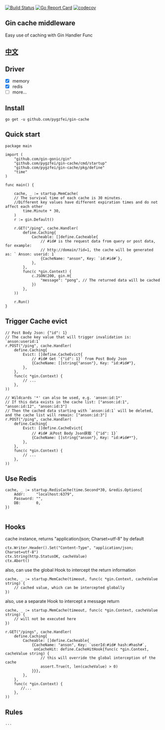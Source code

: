 [![Build Status](https://github.com/pygzfei/gin-cache/actions/workflows/go.yml/badge.svg?branch=main)](https://github.com/pygzfei/gin-cache/actions?query=branch%3Amaster)
[![Go Report Card](https://goreportcard.com/badge/github.com/pygzfei/gin-cache?branch=main)](https://goreportcard.com/report/github.com/pygzfei/gin-cache)
[![codecov](https://codecov.io/gh/pygzfei/gin-cache/branch/main/graph/badge.svg)](https://codecov.io/gh/pygzfei/gin-cache)

## Gin cache middleware

Easy use of caching with Gin Handler Func

## [中文](/README_CN.md)

## Driver

- [x] memory
- [x] redis
- [ ] more...

## Install

```
go get -u github.com/pygzfei/gin-cache
```

## Quick start

```
package main

import (
	"github.com/gin-gonic/gin"
	"github.com/pygzfei/gin-cache/cmd/startup"
    "github.com/pygzfei/gin-cache/pkg/define"
	"time"
)

func main() {

	cache, _ := startup.MemCache(
	// The survival time of each cache is 30 minutes. 
	//Different key values have different expiration times and do not affect each other
		time.Minute * 30, 
	)
	r := gin.Default()

	r.GET("/ping", cache.Handler(
		define.Caching{
			Cacheable: []define.Cacheable{
				// #id# is the request data from query or post data, for example: 
				// http://domain/?id=1, the cache will be generated as: ` Anson: userid: 1`
				{CacheName: "anson", Key: `id:#id#`},
			},
		},
		func(c *gin.Context) {
			c.JSON(200, gin.H{
				"message": "pong", // The returned data will be cached
			})
		},
	))

	r.Run()
}

```

## Trigger Cache evict

```
// Post Body Json: {"id": 1}
// The cache key value that will trigger invalidation is: `anson:userid:1`
r.POST("/ping", cache.Handler(
    define.Caching{
        Evict: []define.CacheEvict{
            // #id# Get `{"id": 1}` from Post Body Json
            {CacheName: []string{"anson"}, Key: "id:#id#"},
        },
    },
    func(c *gin.Context) {
        // ...
    },
))

// Wildcards '*' can also be used, e.g. 'anson:id:1*'
// If this data exists in the cache list: ["anson:id:1", "anson:id:12", "anson:id:3"]
// Then the cached data starting with `anson:id:1` will be deleted, and the cache list will remain: ["anson:id:3"]
r.POST("/ping", cache.Handler(
    define.Caching{
        Evict: []define.CacheEvict{
            // #id# 从Post Body Json获取 `{"id": 1}`
            {CacheName: []string{"anson"}, Key: "id:#id#*"},
        },
    },
    func(c *gin.Context) {
        // ...
    },
))
```

## Use Redis

```
cache, _ := startup.RedisCache(time.Second*30, &redis.Options{
    Addr:     "localhost:6379",
    Password: "",
    DB:       0,
})
	
```

## Hooks

cache instance, returns "application/json; Charset=utf-8" by default

```
ctx.Writer.Header().Set("Content-Type", "application/json; Charset=utf-8")
ctx.String(http.StatusOK, cacheValue)
ctx.Abort()
````

also, can use the global Hook to intercept the return information

```
cache, _ := startup.MemCache(timeout, func(c *gin.Context, cacheValue string) {
    // cached value, which can be intercepted globally
})

```

also, use a separate Hook to intercept a message return

```
cache, _ := startup.MemCache(timeout, func(c *gin.Context, cacheValue string) {
    // will not be executed here
})

r.GET("/pings", cache.Handler(
    define.Caching{
        Cacheable: []define.Cacheable{
            {CacheName: "anson", Key: `userId:#id# hash:#hash#`,
             onCacheHit: define.CacheHitHook{func(c *gin.Context, cacheValue string) {
                // this will override the global interception of the cache
                assert.True(t, len(cacheValue) > 0)
            }}},
        },
    },
    func(c *gin.Context) {
       //...
    },
))
```

## Rules

    ...